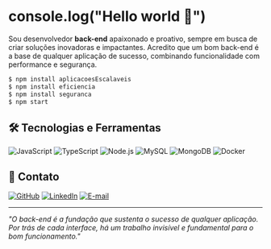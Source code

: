 # console.log("Hello world 👋")

Sou desenvolvedor **back-end** apaixonado e proativo, sempre em busca de criar soluções inovadoras e impactantes.
Acredito que um bom back-end é a base de qualquer aplicação de sucesso, combinando funcionalidade com performance e segurança.

```bash
$ npm install aplicacoesEscalaveis
$ npm install eficiencia
$ npm install seguranca
$ npm start
```

## 🛠️ Tecnologias e Ferramentas
![JavaScript](https://img.shields.io/badge/javascript-%23323330.svg?style=for-the-badge&logo=javascript&logoColor=%23F7DF1E) ![TypeScript](https://img.shields.io/badge/TypeScript-3178C6?style=for-the-badge&logo=typescript&logoColor=white) 
![Node.js](https://img.shields.io/badge/Node.js-6DA55F?style=for-the-badge&logo=node.js&logoColor=white) ![MySQL](https://img.shields.io/badge/MySQL-4479A1?style=for-the-badge&logo=mysql&logoColor=white) ![MongoDB](https://img.shields.io/badge/MongoDB-47A248?style=for-the-badge&logo=mongodb&logoColor=white) ![Docker](https://img.shields.io/badge/Docker-2496ED?style=for-the-badge&logo=docker&logoColor=white)
  
## 💼 Contato

[![GitHub](https://img.shields.io/badge/GitHub-%23181717.svg?style=for-the-badge&logo=github&logoColor=white)](https://github.com/Hugolelis)  [![LinkedIn](https://img.shields.io/badge/LinkedIn-%230077B5.svg?style=for-the-badge&logo=linkedin&logoColor=white)](https://linkedin.com/in/seu-usuario)  [![E-mail](https://img.shields.io/badge/Email-D14836.svg?style=for-the-badge&logo=gmail&logoColor=white)](mailto:hugodelelis05@gmail.com)  

---

*"O back-end é a fundação que sustenta o sucesso de qualquer aplicação. Por trás de cada interface, há um trabalho invisível e fundamental para o bom funcionamento."*

